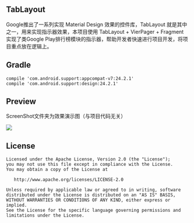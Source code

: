 ## TabLayout

Google推出了一系列实现 Material Design 效果的控件库，TabLayout 就是其中之一，用来实现指示器效果，本项目使用 TabLayout + VierPager + Fragment 实现了类Google Play排行榜模块的指示器，帮助开发者快速进行项目开发，将项目重点放在逻辑上。

## Gradle

    compile 'com.android.support:appcompat-v7:24.2.1'
    compile 'com.android.support:design:24.2.1'

## Preview

ScreenShot文件夹为效果演示图（与项目代码无关）

![](https://raw.githubusercontent.com/smartbetter/AndroidTabLayout/master/ScreenShot/screenshot0.gif)

## License

    Licensed under the Apache License, Version 2.0 (the "License");
    you may not use this file except in compliance with the License.
    You may obtain a copy of the License at

       http://www.apache.org/licenses/LICENSE-2.0

    Unless required by applicable law or agreed to in writing, software
    distributed under the License is distributed on an "AS IS" BASIS,
    WITHOUT WARRANTIES OR CONDITIONS OF ANY KIND, either express or implied.
    See the License for the specific language governing permissions and
    limitations under the License.
